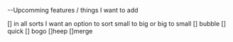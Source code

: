 --Upcomming features / things I want to add

[] in all sorts I want an option to sort small to big or big to small
[] bubble
[] quick
[] bogo
[]heep
[]merge
